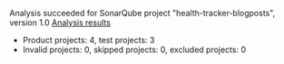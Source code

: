 Analysis succeeded for SonarQube project "health-tracker-blogposts", version 1.0 [Analysis results](http://localhost:9000/dashboard/index/org.sonarqube:sonarqube-scanner-msbuild)
- Product projects: 4, test projects: 3
- Invalid projects: 0, skipped projects: 0, excluded projects: 0
